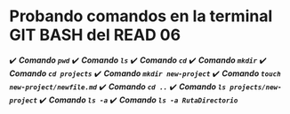 # Probando comandos en la terminal GIT BASH del READ 06

✔️ ***Comando `pwd`***
✔️ ***Comando `ls`***
✔️ ***Comando `cd`***
✔️ ***Comando `mkdir`***
✔️ ***Comando `cd projects`***
✔️ ***Comando `mkdir new-project`***
✔️ ***Comando `touch new-project/newfile.md`***
✔️ ***Comando `cd ..`***
✔️ ***Comando `ls projects/new-project`***
✔️ ***Comando `ls -a`***
✔️ ***Comando `ls -a RutaDirectorio`***
